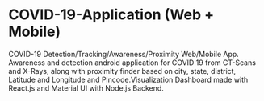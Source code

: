# COVID-19-Application (Web + Mobile)
COVID-19 Detection/Tracking/Awareness/Proximity Web/Mobile App. Awareness and detection android application for COVID 19 from CT-Scans and X-Rays, along with proximity finder based on city, state, district, Latitude and Longitude and Pincode.Visualization Dashboard made with React.js and Material UI with Node.js Backend.
